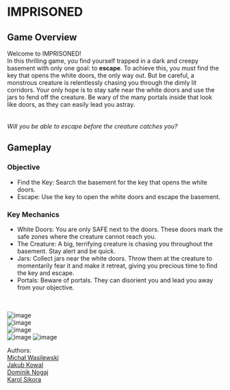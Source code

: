 # IMPRISONED

## Game Overview
Welcome to IMPRISONED! \
In this thrilling game, you find yourself trapped in a dark and creepy basement with only one goal: to **escape**. To achieve this, you must find the key that opens the white doors, the only way out. But be careful, a monstrous creature is relentlessly chasing you through the dimly lit corridors. Your only hope is to stay safe near the white doors and use the jars to fend off the creature.  Be wary of the many portals inside that look like doors, as they can easily lead you astray. 
\
\
\
_Will you be able to escape before the creature catches you?_




## Gameplay
### Objective
+ Find the Key: Search the basement for the key that opens the white doors.
+ Escape: Use the key to open the white doors and escape the basement.


### Key Mechanics
+ White Doors: You are only SAFE next to the doors. These doors mark the safe zones where the creature cannot reach you.
+ The Creature: A big, terrifying creature is chasing you throughout the basement. Stay alert and be quick.
+ Jars: Collect jars near the white doors. Throw them at the creature to momentarily fear it and make it retreat, giving you precious time to find the key and escape.
+ Portals: Beware of portals. They can disorient you and lead you away from your objective.


\
\
![image](https://github.com/miwasil/Imprisoned/assets/115273240/86cd8b30-1f50-473e-8e01-73becf6e8776)
\
![image](https://github.com/miwasil/Imprisoned/assets/115273240/497f5919-2af9-4d1f-8fbf-52311b10fcdb)
\
![image](https://github.com/miwasil/Imprisoned/assets/115273240/e3043ba1-08b3-43a4-97ef-b56a1cf68d2a)
\
![image](https://github.com/miwasil/Imprisoned/assets/115273240/e0c3e57a-d9af-43d9-965d-f6c5ee24c58f)
![image](https://github.com/miwasil/Imprisoned/assets/115273240/37ee41c4-1c06-4cc1-9be1-7bdda91a54cc)


Authors: <br />
[Michał Wasilewski](https://github.com/miwasil) <br />
[Jakub Kowal](https://github.com/jd-kowal) <br />
[Dominik Nogaj](https://github.com/dnogaj) <br />
[Karol Sikora](https://github.com/kasikora)
